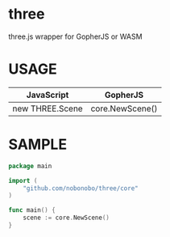 # three

three.js wrapper for GopherJS or WASM

# USAGE

|JavaScript|GopherJS|
|--|--|
|new THREE.Scene|core.NewScene()|

# SAMPLE

```go
package main

import (
	"github.com/nobonobo/three/core"
)

func main() {
	scene := core.NewScene()
}
```


